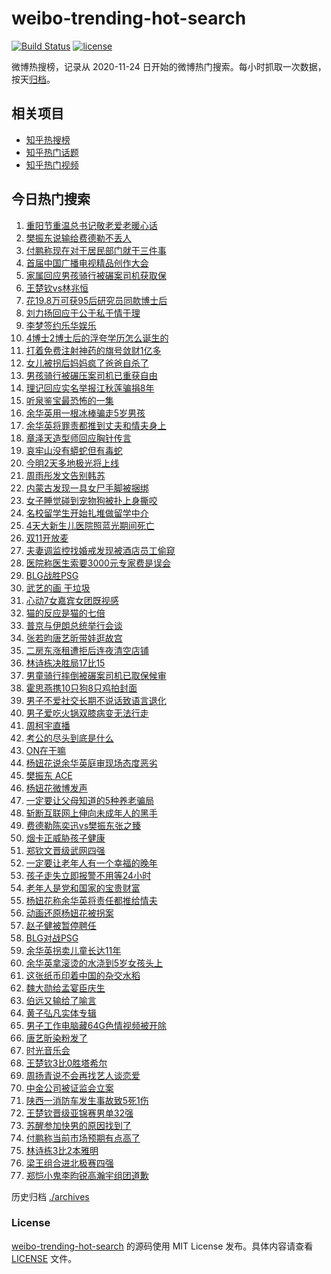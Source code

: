 # weibo-trending-hot-search

[![Build Status](https://github.com/justjavac/weibo-trending-hot-search/workflows/ci/badge.svg?branch=master)](https://github.com/justjavac/weibo-trending-hot-search/actions)
[![license](https://img.shields.io/github/license/justjavac/weibo-trending-hot-search)](https://github.com/justjavac/weibo-trending-hot-search/blob/master/LICENSE)

微博热搜榜，记录从 2020-11-24 日开始的微博热门搜索。每小时抓取一次数据，按天[归档](./archives)。

## 相关项目

- [知乎热搜榜](https://github.com/justjavac/zhihu-trending-top-search)
- [知乎热门话题](https://github.com/justjavac/zhihu-trending-hot-questions)
- [知乎热门视频](https://github.com/justjavac/zhihu-trending-hot-video)

## 今日热门搜索

<!-- BEGIN -->
<!-- 最后更新时间 Sat Oct 12 2024 06:08:12 GMT+0800 (China Standard Time) -->

1. [重阳节重温总书记敬老爱老暖心话](https://s.weibo.com//weibo?q=%23%E9%87%8D%E9%98%B3%E8%8A%82%E9%87%8D%E6%B8%A9%E6%80%BB%E4%B9%A6%E8%AE%B0%E6%95%AC%E8%80%81%E7%88%B1%E8%80%81%E6%9A%96%E5%BF%83%E8%AF%9D%23&Refer=new_time)
1. [樊振东说输给费德勒不丢人](https://s.weibo.com//weibo?q=%23%E6%A8%8A%E6%8C%AF%E4%B8%9C%E8%AF%B4%E8%BE%93%E7%BB%99%E8%B4%B9%E5%BE%B7%E5%8B%92%E4%B8%8D%E4%B8%A2%E4%BA%BA%23&t=31&band_rank=17&Refer=top)
1. [付鹏称现在对于居民部门就干三件事](https://s.weibo.com//weibo?q=%23%E4%BB%98%E9%B9%8F%E7%A7%B0%E7%8E%B0%E5%9C%A8%E5%AF%B9%E4%BA%8E%E5%B1%85%E6%B0%91%E9%83%A8%E9%97%A8%E5%B0%B1%E5%B9%B2%E4%B8%89%E4%BB%B6%E4%BA%8B%23&t=31&band_rank=45&Refer=top)
1. [首届中国广播电视精品创作大会](https://s.weibo.com//weibo?q=%23%E9%A6%96%E5%B1%8A%E4%B8%AD%E5%9B%BD%E5%B9%BF%E6%92%AD%E7%94%B5%E8%A7%86%E7%B2%BE%E5%93%81%E5%88%9B%E4%BD%9C%E5%A4%A7%E4%BC%9A%23&t=31&band_rank=3&Refer=top)
1. [家属回应男孩骑行被碾案司机获取保](https://s.weibo.com//weibo?q=%23%E5%AE%B6%E5%B1%9E%E5%9B%9E%E5%BA%94%E7%94%B7%E5%AD%A9%E9%AA%91%E8%A1%8C%E8%A2%AB%E7%A2%BE%E6%A1%88%E5%8F%B8%E6%9C%BA%E8%8E%B7%E5%8F%96%E4%BF%9D%23&t=31&band_rank=14&Refer=top)
1. [王楚钦vs林兆恒](https://s.weibo.com//weibo?q=%23%E7%8E%8B%E6%A5%9A%E9%92%A6vs%E6%9E%97%E5%85%86%E6%81%92%23&t=31&band_rank=31&Refer=top)
1. [花19.8万可获95后研究员同款博士后](https://s.weibo.com//weibo?q=%23%E8%8A%B119.8%E4%B8%87%E5%8F%AF%E8%8E%B795%E5%90%8E%E7%A0%94%E7%A9%B6%E5%91%98%E5%90%8C%E6%AC%BE%E5%8D%9A%E5%A3%AB%E5%90%8E%23&t=31&band_rank=10&Refer=top)
1. [刘力扬回应于公于私于情于理](https://s.weibo.com//weibo?q=%E5%88%98%E5%8A%9B%E6%89%AC%E5%9B%9E%E5%BA%94%E4%BA%8E%E5%85%AC%E4%BA%8E%E7%A7%81%E4%BA%8E%E6%83%85%E4%BA%8E%E7%90%86&t=31&band_rank=20&Refer=top)
1. [李梦签约乐华娱乐](https://s.weibo.com//weibo?q=%23%E6%9D%8E%E6%A2%A6%E7%AD%BE%E7%BA%A6%E4%B9%90%E5%8D%8E%E5%A8%B1%E4%B9%90%23&t=31&band_rank=7&Refer=top)
1. [4博士2博士后的浮夸学历怎么诞生的](https://s.weibo.com//weibo?q=%234%E5%8D%9A%E5%A3%AB2%E5%8D%9A%E5%A3%AB%E5%90%8E%E7%9A%84%E6%B5%AE%E5%A4%B8%E5%AD%A6%E5%8E%86%E6%80%8E%E4%B9%88%E8%AF%9E%E7%94%9F%E7%9A%84%23&t=31&band_rank=18&Refer=top)
1. [打着免费注射神药的旗号敛财1亿多](https://s.weibo.com//weibo?q=%23%E6%89%93%E7%9D%80%E5%85%8D%E8%B4%B9%E6%B3%A8%E5%B0%84%E7%A5%9E%E8%8D%AF%E7%9A%84%E6%97%97%E5%8F%B7%E6%95%9B%E8%B4%A21%E4%BA%BF%E5%A4%9A%23&t=31&band_rank=10&Refer=top)
1. [女儿被拐后妈妈疯了爸爸自杀了](https://s.weibo.com//weibo?q=%23%E5%A5%B3%E5%84%BF%E8%A2%AB%E6%8B%90%E5%90%8E%E5%A6%88%E5%A6%88%E7%96%AF%E4%BA%86%E7%88%B8%E7%88%B8%E8%87%AA%E6%9D%80%E4%BA%86%23&t=31&band_rank=4&Refer=top)
1. [男孩骑行被碾压案司机已重获自由](https://s.weibo.com//weibo?q=%23%E7%94%B7%E5%AD%A9%E9%AA%91%E8%A1%8C%E8%A2%AB%E7%A2%BE%E5%8E%8B%E6%A1%88%E5%8F%B8%E6%9C%BA%E5%B7%B2%E9%87%8D%E8%8E%B7%E8%87%AA%E7%94%B1%23&t=31&band_rank=6&Refer=top)
1. [理记回应实名举报江秋莲骗捐8年](https://s.weibo.com//weibo?q=%23%E7%90%86%E8%AE%B0%E5%9B%9E%E5%BA%94%E5%AE%9E%E5%90%8D%E4%B8%BE%E6%8A%A5%E6%B1%9F%E7%A7%8B%E8%8E%B2%E9%AA%97%E6%8D%908%E5%B9%B4%23&t=31&band_rank=13&Refer=top)
1. [听泉鉴宝最恐怖的一集](https://s.weibo.com//weibo?q=%23%E5%90%AC%E6%B3%89%E9%89%B4%E5%AE%9D%E6%9C%80%E6%81%90%E6%80%96%E7%9A%84%E4%B8%80%E9%9B%86%23&t=31&band_rank=11&Refer=top)
1. [余华英用一根冰棒骗走5岁男孩](https://s.weibo.com//weibo?q=%23%E4%BD%99%E5%8D%8E%E8%8B%B1%E7%94%A8%E4%B8%80%E6%A0%B9%E5%86%B0%E6%A3%92%E9%AA%97%E8%B5%B05%E5%B2%81%E7%94%B7%E5%AD%A9%23&t=31&band_rank=10&Refer=top)
1. [余华英将罪责都推到丈夫和情夫身上](https://s.weibo.com//weibo?q=%23%E4%BD%99%E5%8D%8E%E8%8B%B1%E5%B0%86%E7%BD%AA%E8%B4%A3%E9%83%BD%E6%8E%A8%E5%88%B0%E4%B8%88%E5%A4%AB%E5%92%8C%E6%83%85%E5%A4%AB%E8%BA%AB%E4%B8%8A%23&t=31&band_rank=41&Refer=top)
1. [章泽天造型师回应胸针传言](https://s.weibo.com//weibo?q=%23%E7%AB%A0%E6%B3%BD%E5%A4%A9%E9%80%A0%E5%9E%8B%E5%B8%88%E5%9B%9E%E5%BA%94%E8%83%B8%E9%92%88%E4%BC%A0%E8%A8%80%23&t=31&band_rank=44&Refer=top)
1. [哀牢山没有蟒蛇但有毒蛇](https://s.weibo.com//weibo?q=%23%E5%93%80%E7%89%A2%E5%B1%B1%E6%B2%A1%E6%9C%89%E8%9F%92%E8%9B%87%E4%BD%86%E6%9C%89%E6%AF%92%E8%9B%87%23&t=31&band_rank=5&Refer=top)
1. [今明2天多地极光将上线](https://s.weibo.com//weibo?q=%23%E4%BB%8A%E6%98%8E2%E5%A4%A9%E5%A4%9A%E5%9C%B0%E6%9E%81%E5%85%89%E5%B0%86%E4%B8%8A%E7%BA%BF%23&t=31&band_rank=19&Refer=top)
1. [周雨彤发文告别韩苏](https://s.weibo.com//weibo?q=%23%E5%91%A8%E9%9B%A8%E5%BD%A4%E5%8F%91%E6%96%87%E5%91%8A%E5%88%AB%E9%9F%A9%E8%8B%8F%23&t=31&band_rank=30&Refer=top)
1. [内蒙古发现一具女尸手脚被捆绑](https://s.weibo.com//weibo?q=%23%E5%86%85%E8%92%99%E5%8F%A4%E5%8F%91%E7%8E%B0%E4%B8%80%E5%85%B7%E5%A5%B3%E5%B0%B8%E6%89%8B%E8%84%9A%E8%A2%AB%E6%8D%86%E7%BB%91%23&t=31&band_rank=21&Refer=top)
1. [女子睡觉碰到宠物狗被扑上身撕咬](https://s.weibo.com//weibo?q=%23%E5%A5%B3%E5%AD%90%E7%9D%A1%E8%A7%89%E7%A2%B0%E5%88%B0%E5%AE%A0%E7%89%A9%E7%8B%97%E8%A2%AB%E6%89%91%E4%B8%8A%E8%BA%AB%E6%92%95%E5%92%AC%23&t=31&band_rank=23&Refer=top)
1. [名校留学生开始扎堆做留学中介](https://s.weibo.com//weibo?q=%23%E5%90%8D%E6%A0%A1%E7%95%99%E5%AD%A6%E7%94%9F%E5%BC%80%E5%A7%8B%E6%89%8E%E5%A0%86%E5%81%9A%E7%95%99%E5%AD%A6%E4%B8%AD%E4%BB%8B%23&t=31&band_rank=10&Refer=top)
1. [4天大新生儿医院照蓝光期间死亡](https://s.weibo.com//weibo?q=%234%E5%A4%A9%E5%A4%A7%E6%96%B0%E7%94%9F%E5%84%BF%E5%8C%BB%E9%99%A2%E7%85%A7%E8%93%9D%E5%85%89%E6%9C%9F%E9%97%B4%E6%AD%BB%E4%BA%A1%23&t=31&band_rank=18&Refer=top)
1. [双11开放麦](https://s.weibo.com//weibo?q=%E5%8F%8C11%E5%BC%80%E6%94%BE%E9%BA%A6&t=31&band_rank=16&Refer=top)
1. [夫妻调监控找婚戒发现被酒店员工偷窥](https://s.weibo.com//weibo?q=%23%E5%A4%AB%E5%A6%BB%E8%B0%83%E7%9B%91%E6%8E%A7%E6%89%BE%E5%A9%9A%E6%88%92%E5%8F%91%E7%8E%B0%E8%A2%AB%E9%85%92%E5%BA%97%E5%91%98%E5%B7%A5%E5%81%B7%E7%AA%A5%23&t=31&band_rank=23&Refer=top)
1. [医院称医生索要3000元专家费是误会](https://s.weibo.com//weibo?q=%23%E5%8C%BB%E9%99%A2%E7%A7%B0%E5%8C%BB%E7%94%9F%E7%B4%A2%E8%A6%813000%E5%85%83%E4%B8%93%E5%AE%B6%E8%B4%B9%E6%98%AF%E8%AF%AF%E4%BC%9A%23&t=31&band_rank=25&Refer=top)
1. [BLG战胜PSG](https://s.weibo.com//weibo?q=BLG%E6%88%98%E8%83%9CPSG&t=31&band_rank=2&Refer=top)
1. [武艺的画 干垃圾](https://s.weibo.com//weibo?q=%E6%AD%A6%E8%89%BA%E7%9A%84%E7%94%BB%20%E5%B9%B2%E5%9E%83%E5%9C%BE&t=31&band_rank=28&Refer=top)
1. [心动7女嘉宾女团既视感](https://s.weibo.com//weibo?q=%E5%BF%83%E5%8A%A87%E5%A5%B3%E5%98%89%E5%AE%BE%E5%A5%B3%E5%9B%A2%E6%97%A2%E8%A7%86%E6%84%9F&t=31&band_rank=19&Refer=top)
1. [猫的反应是猫的七倍](https://s.weibo.com//weibo?q=%E7%8C%AB%E7%9A%84%E5%8F%8D%E5%BA%94%E6%98%AF%E7%8C%AB%E7%9A%84%E4%B8%83%E5%80%8D&t=31&band_rank=42&Refer=top)
1. [普京与伊朗总统举行会谈](https://s.weibo.com//weibo?q=%23%E6%99%AE%E4%BA%AC%E4%B8%8E%E4%BC%8A%E6%9C%97%E6%80%BB%E7%BB%9F%E4%B8%BE%E8%A1%8C%E4%BC%9A%E8%B0%88%23&t=31&band_rank=32&Refer=top)
1. [张若昀唐艺昕带娃逛故宫](https://s.weibo.com//weibo?q=%23%E5%BC%A0%E8%8B%A5%E6%98%80%E5%94%90%E8%89%BA%E6%98%95%E5%B8%A6%E5%A8%83%E9%80%9B%E6%95%85%E5%AE%AB%23&t=31&band_rank=24&Refer=top)
1. [二房东涨租遭拒后连夜清空店铺](https://s.weibo.com//weibo?q=%23%E4%BA%8C%E6%88%BF%E4%B8%9C%E6%B6%A8%E7%A7%9F%E9%81%AD%E6%8B%92%E5%90%8E%E8%BF%9E%E5%A4%9C%E6%B8%85%E7%A9%BA%E5%BA%97%E9%93%BA%23&t=31&band_rank=44&Refer=top)
1. [林诗栋决胜局17比15](https://s.weibo.com//weibo?q=%23%E6%9E%97%E8%AF%97%E6%A0%8B%E5%86%B3%E8%83%9C%E5%B1%8017%E6%AF%9415%23&t=31&band_rank=15&Refer=top)
1. [男童骑行摔倒被碾案司机已取保候审](https://s.weibo.com//weibo?q=%23%E7%94%B7%E7%AB%A5%E9%AA%91%E8%A1%8C%E6%91%94%E5%80%92%E8%A2%AB%E7%A2%BE%E6%A1%88%E5%8F%B8%E6%9C%BA%E5%B7%B2%E5%8F%96%E4%BF%9D%E5%80%99%E5%AE%A1%23&t=31&band_rank=26&Refer=top)
1. [霍思燕携10只狗8只鸡拍封面](https://s.weibo.com//weibo?q=%23%E9%9C%8D%E6%80%9D%E7%87%95%E6%90%BA10%E5%8F%AA%E7%8B%978%E5%8F%AA%E9%B8%A1%E6%8B%8D%E5%B0%81%E9%9D%A2%23&t=31&band_rank=36&Refer=top)
1. [男子不爱社交长期不说话致语言退化](https://s.weibo.com//weibo?q=%23%E7%94%B7%E5%AD%90%E4%B8%8D%E7%88%B1%E7%A4%BE%E4%BA%A4%E9%95%BF%E6%9C%9F%E4%B8%8D%E8%AF%B4%E8%AF%9D%E8%87%B4%E8%AF%AD%E8%A8%80%E9%80%80%E5%8C%96%23&t=31&band_rank=39&Refer=top)
1. [男子爱吃火锅双膝病变无法行走](https://s.weibo.com//weibo?q=%23%E7%94%B7%E5%AD%90%E7%88%B1%E5%90%83%E7%81%AB%E9%94%85%E5%8F%8C%E8%86%9D%E7%97%85%E5%8F%98%E6%97%A0%E6%B3%95%E8%A1%8C%E8%B5%B0%23&t=31&band_rank=35&Refer=top)
1. [周柯宇直播](https://s.weibo.com//weibo?q=%E5%91%A8%E6%9F%AF%E5%AE%87%E7%9B%B4%E6%92%AD&t=31&band_rank=29&Refer=top)
1. [考公的尽头到底是什么](https://s.weibo.com//weibo?q=%23%E8%80%83%E5%85%AC%E7%9A%84%E5%B0%BD%E5%A4%B4%E5%88%B0%E5%BA%95%E6%98%AF%E4%BB%80%E4%B9%88%23&t=31&band_rank=22&Refer=top)
1. [ON在干嘛](https://s.weibo.com//weibo?q=%23ON%E5%9C%A8%E5%B9%B2%E5%98%9B%23&t=31&band_rank=8&Refer=top)
1. [杨妞花说余华英庭审现场态度恶劣](https://s.weibo.com//weibo?q=%23%E6%9D%A8%E5%A6%9E%E8%8A%B1%E8%AF%B4%E4%BD%99%E5%8D%8E%E8%8B%B1%E5%BA%AD%E5%AE%A1%E7%8E%B0%E5%9C%BA%E6%80%81%E5%BA%A6%E6%81%B6%E5%8A%A3%23&t=31&band_rank=33&Refer=top)
1. [樊振东 ACE](https://s.weibo.com//weibo?q=%E6%A8%8A%E6%8C%AF%E4%B8%9C%20ACE&t=31&band_rank=1&Refer=top)
1. [杨妞花微博发声](https://s.weibo.com//weibo?q=%23%E6%9D%A8%E5%A6%9E%E8%8A%B1%E5%BE%AE%E5%8D%9A%E5%8F%91%E5%A3%B0%23&t=31&band_rank=32&Refer=top)
1. [一定要让父母知道的5种养老骗局](https://s.weibo.com//weibo?q=%23%E4%B8%80%E5%AE%9A%E8%A6%81%E8%AE%A9%E7%88%B6%E6%AF%8D%E7%9F%A5%E9%81%93%E7%9A%845%E7%A7%8D%E5%85%BB%E8%80%81%E9%AA%97%E5%B1%80%23&t=31&band_rank=20&Refer=top)
1. [斩断互联网上伸向未成年人的黑手](https://s.weibo.com//weibo?q=%23%E6%96%A9%E6%96%AD%E4%BA%92%E8%81%94%E7%BD%91%E4%B8%8A%E4%BC%B8%E5%90%91%E6%9C%AA%E6%88%90%E5%B9%B4%E4%BA%BA%E7%9A%84%E9%BB%91%E6%89%8B%23&t=31&band_rank=10&Refer=top)
1. [费德勒陈奕迅vs樊振东张之臻](https://s.weibo.com//weibo?q=%23%E8%B4%B9%E5%BE%B7%E5%8B%92%E9%99%88%E5%A5%95%E8%BF%85vs%E6%A8%8A%E6%8C%AF%E4%B8%9C%E5%BC%A0%E4%B9%8B%E8%87%BB%23&t=31&band_rank=12&Refer=top)
1. [烟卡正威胁孩子健康](https://s.weibo.com//weibo?q=%23%E7%83%9F%E5%8D%A1%E6%AD%A3%E5%A8%81%E8%83%81%E5%AD%A9%E5%AD%90%E5%81%A5%E5%BA%B7%23&t=31&band_rank=49&Refer=top)
1. [郑钦文晋级武网四强](https://s.weibo.com//weibo?q=%23%E9%83%91%E9%92%A6%E6%96%87%E6%99%8B%E7%BA%A7%E6%AD%A6%E7%BD%91%E5%9B%9B%E5%BC%BA%23&t=31&band_rank=39&Refer=top)
1. [一定要让老年人有一个幸福的晚年](https://s.weibo.com//weibo?q=%23%E4%B8%80%E5%AE%9A%E8%A6%81%E8%AE%A9%E8%80%81%E5%B9%B4%E4%BA%BA%E6%9C%89%E4%B8%80%E4%B8%AA%E5%B9%B8%E7%A6%8F%E7%9A%84%E6%99%9A%E5%B9%B4%23&Refer=new_time)
1. [孩子走失立即报警不用等24小时](https://s.weibo.com//weibo?q=%23%E5%AD%A9%E5%AD%90%E8%B5%B0%E5%A4%B1%E7%AB%8B%E5%8D%B3%E6%8A%A5%E8%AD%A6%E4%B8%8D%E7%94%A8%E7%AD%8924%E5%B0%8F%E6%97%B6%23&t=31&band_rank=26&Refer=top)
1. [老年人是党和国家的宝贵财富](https://s.weibo.com//weibo?q=%23%E8%80%81%E5%B9%B4%E4%BA%BA%E6%98%AF%E5%85%9A%E5%92%8C%E5%9B%BD%E5%AE%B6%E7%9A%84%E5%AE%9D%E8%B4%B5%E8%B4%A2%E5%AF%8C%23&t=31&band_rank=44&Refer=top)
1. [杨妞花称余华英将责任都推给情夫](https://s.weibo.com//weibo?q=%23%E6%9D%A8%E5%A6%9E%E8%8A%B1%E7%A7%B0%E4%BD%99%E5%8D%8E%E8%8B%B1%E5%B0%86%E8%B4%A3%E4%BB%BB%E9%83%BD%E6%8E%A8%E7%BB%99%E6%83%85%E5%A4%AB%23&t=31&band_rank=48&Refer=top)
1. [动画还原杨妞花被拐案](https://s.weibo.com//weibo?q=%23%E5%8A%A8%E7%94%BB%E8%BF%98%E5%8E%9F%E6%9D%A8%E5%A6%9E%E8%8A%B1%E8%A2%AB%E6%8B%90%E6%A1%88%23&t=31&band_rank=10&Refer=top)
1. [赵子健被暂停聘任](https://s.weibo.com//weibo?q=%23%E8%B5%B5%E5%AD%90%E5%81%A5%E8%A2%AB%E6%9A%82%E5%81%9C%E8%81%98%E4%BB%BB%23&t=31&band_rank=45&Refer=top)
1. [BLG对战PSG](https://s.weibo.com//weibo?q=%23BLG%E5%AF%B9%E6%88%98PSG%23&t=31&band_rank=27&Refer=top)
1. [余华英拐卖儿童长达11年](https://s.weibo.com//weibo?q=%23%E4%BD%99%E5%8D%8E%E8%8B%B1%E6%8B%90%E5%8D%96%E5%84%BF%E7%AB%A5%E9%95%BF%E8%BE%BE11%E5%B9%B4%23&t=31&band_rank=28&Refer=top)
1. [余华英拿滚烫的水浇到5岁女孩头上](https://s.weibo.com//weibo?q=%23%E4%BD%99%E5%8D%8E%E8%8B%B1%E6%8B%BF%E6%BB%9A%E7%83%AB%E7%9A%84%E6%B0%B4%E6%B5%87%E5%88%B05%E5%B2%81%E5%A5%B3%E5%AD%A9%E5%A4%B4%E4%B8%8A%23&t=31&band_rank=34&Refer=top)
1. [这张纸币印着中国的杂交水稻](https://s.weibo.com//weibo?q=%23%E8%BF%99%E5%BC%A0%E7%BA%B8%E5%B8%81%E5%8D%B0%E7%9D%80%E4%B8%AD%E5%9B%BD%E7%9A%84%E6%9D%82%E4%BA%A4%E6%B0%B4%E7%A8%BB%23&t=31&band_rank=47&Refer=top)
1. [魏大勋给孟宴臣庆生](https://s.weibo.com//weibo?q=%23%E9%AD%8F%E5%A4%A7%E5%8B%8B%E7%BB%99%E5%AD%9F%E5%AE%B4%E8%87%A3%E5%BA%86%E7%94%9F%23&t=31&band_rank=50&Refer=top)
1. [伯远又输给了喻言](https://s.weibo.com//weibo?q=%23%E4%BC%AF%E8%BF%9C%E5%8F%88%E8%BE%93%E7%BB%99%E4%BA%86%E5%96%BB%E8%A8%80%23&t=31&band_rank=9&Refer=top)
1. [黄子弘凡实体专辑](https://s.weibo.com//weibo?q=%E9%BB%84%E5%AD%90%E5%BC%98%E5%87%A1%E5%AE%9E%E4%BD%93%E4%B8%93%E8%BE%91&t=31&band_rank=40&Refer=top)
1. [男子工作电脑藏64G色情视频被开除](https://s.weibo.com//weibo?q=%23%E7%94%B7%E5%AD%90%E5%B7%A5%E4%BD%9C%E7%94%B5%E8%84%91%E8%97%8F64G%E8%89%B2%E6%83%85%E8%A7%86%E9%A2%91%E8%A2%AB%E5%BC%80%E9%99%A4%23&t=31&band_rank=43&Refer=top)
1. [唐艺昕染粉发了](https://s.weibo.com//weibo?q=%23%E5%94%90%E8%89%BA%E6%98%95%E6%9F%93%E7%B2%89%E5%8F%91%E4%BA%86%23&t=31&band_rank=37&Refer=top)
1. [时光音乐会](https://s.weibo.com//weibo?q=%E6%97%B6%E5%85%89%E9%9F%B3%E4%B9%90%E4%BC%9A&t=31&band_rank=49&Refer=top)
1. [王楚钦3比0胜塔希尔](https://s.weibo.com//weibo?q=%23%E7%8E%8B%E6%A5%9A%E9%92%A63%E6%AF%940%E8%83%9C%E5%A1%94%E5%B8%8C%E5%B0%94%23&t=31&band_rank=50&Refer=top)
1. [周扬青说不会再找艺人谈恋爱](https://s.weibo.com//weibo?q=%23%E5%91%A8%E6%89%AC%E9%9D%92%E8%AF%B4%E4%B8%8D%E4%BC%9A%E5%86%8D%E6%89%BE%E8%89%BA%E4%BA%BA%E8%B0%88%E6%81%8B%E7%88%B1%23&t=31&band_rank=46&Refer=top)
1. [中金公司被证监会立案](https://s.weibo.com//weibo?q=%23%E4%B8%AD%E9%87%91%E5%85%AC%E5%8F%B8%E8%A2%AB%E8%AF%81%E7%9B%91%E4%BC%9A%E7%AB%8B%E6%A1%88%23&t=31&band_rank=40&Refer=top)
1. [陕西一消防车发生事故致5死1伤](https://s.weibo.com//weibo?q=%23%E9%99%95%E8%A5%BF%E4%B8%80%E6%B6%88%E9%98%B2%E8%BD%A6%E5%8F%91%E7%94%9F%E4%BA%8B%E6%95%85%E8%87%B45%E6%AD%BB1%E4%BC%A4%23&t=31&band_rank=16&Refer=top)
1. [王楚钦晋级亚锦赛男单32强](https://s.weibo.com//weibo?q=%23%E7%8E%8B%E6%A5%9A%E9%92%A6%E6%99%8B%E7%BA%A7%E4%BA%9A%E9%94%A6%E8%B5%9B%E7%94%B7%E5%8D%9532%E5%BC%BA%23&t=31&band_rank=48&Refer=top)
1. [苏醒参加快男的原因找到了](https://s.weibo.com//weibo?q=%E8%8B%8F%E9%86%92%E5%8F%82%E5%8A%A0%E5%BF%AB%E7%94%B7%E7%9A%84%E5%8E%9F%E5%9B%A0%E6%89%BE%E5%88%B0%E4%BA%86&t=31&band_rank=20&Refer=top)
1. [付鹏称当前市场预期有点高了](https://s.weibo.com//weibo?q=%23%E4%BB%98%E9%B9%8F%E7%A7%B0%E5%BD%93%E5%89%8D%E5%B8%82%E5%9C%BA%E9%A2%84%E6%9C%9F%E6%9C%89%E7%82%B9%E9%AB%98%E4%BA%86%23&t=31&band_rank=38&Refer=top)
1. [林诗栋3比2本雅明](https://s.weibo.com//weibo?q=%23%E6%9E%97%E8%AF%97%E6%A0%8B3%E6%AF%942%E6%9C%AC%E9%9B%85%E6%98%8E%23&t=31&band_rank=47&Refer=top)
1. [梁王组合进北极赛四强](https://s.weibo.com//weibo?q=%23%E6%A2%81%E7%8E%8B%E7%BB%84%E5%90%88%E8%BF%9B%E5%8C%97%E6%9E%81%E8%B5%9B%E5%9B%9B%E5%BC%BA%23&t=31&band_rank=48&Refer=top)
1. [郑恺小鬼李昀锐高瀚宇组团道歉](https://s.weibo.com//weibo?q=%E9%83%91%E6%81%BA%E5%B0%8F%E9%AC%BC%E6%9D%8E%E6%98%80%E9%94%90%E9%AB%98%E7%80%9A%E5%AE%87%E7%BB%84%E5%9B%A2%E9%81%93%E6%AD%89&t=31&band_rank=49&Refer=top)

<!-- END -->

历史归档 [./archives](./archives)

### License

[weibo-trending-hot-search](https://github.com/justjavac/weibo-trending-hot-search) 的源码使用 MIT License
发布。具体内容请查看 [LICENSE](./LICENSE) 文件。
